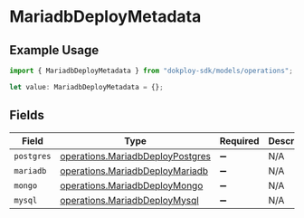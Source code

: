 # MariadbDeployMetadata

## Example Usage

```typescript
import { MariadbDeployMetadata } from "dokploy-sdk/models/operations";

let value: MariadbDeployMetadata = {};
```

## Fields

| Field                                                                                | Type                                                                                 | Required                                                                             | Description                                                                          |
| ------------------------------------------------------------------------------------ | ------------------------------------------------------------------------------------ | ------------------------------------------------------------------------------------ | ------------------------------------------------------------------------------------ |
| `postgres`                                                                           | [operations.MariadbDeployPostgres](../../models/operations/mariadbdeploypostgres.md) | :heavy_minus_sign:                                                                   | N/A                                                                                  |
| `mariadb`                                                                            | [operations.MariadbDeployMariadb](../../models/operations/mariadbdeploymariadb.md)   | :heavy_minus_sign:                                                                   | N/A                                                                                  |
| `mongo`                                                                              | [operations.MariadbDeployMongo](../../models/operations/mariadbdeploymongo.md)       | :heavy_minus_sign:                                                                   | N/A                                                                                  |
| `mysql`                                                                              | [operations.MariadbDeployMysql](../../models/operations/mariadbdeploymysql.md)       | :heavy_minus_sign:                                                                   | N/A                                                                                  |